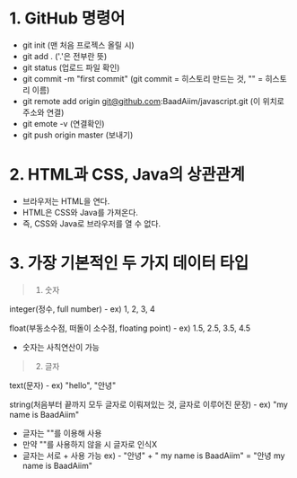 # 1. GitHub 명령어
- git init (맨 처음 프로젝스 올릴 시)
- git add . ('.'은 전부란 뜻)
- git status (업로드 파일 확인)
- git commit -m "first commit" (git commit = 히스토리 만드는 것, "" = 히스토리 이름)
- git remote add origin git@github.com:BaadAiim/javascript.git (이 위치로 주소와 연결)
- git emote -v (연결확인)
- git push origin master (보내기)

# 2. HTML과 CSS, Java의 상관관계
- 브라우저는 HTML을 연다.
- HTML은 CSS와 Java를 가져온다.
- 즉, CSS와 Java로 브라우저를 열 수 없다.


# 3. 가장 기본적인 두 가지 데이터 타입
> 1. 숫자

integer(정수, full number) - ex) 1, 2, 3, 4

float(부동소수점, 떠돌이 소수점, floating point) - ex) 1.5, 2.5, 3.5, 4.5
- 숫자는 사칙연산이 가능
> 2. 글자

text(문자) - ex) "hello", "안녕"

string(처음부터 끝까지 모두 글자로 이뤄져있는 것, 글자로 이루어진 문장) - ex) "my name is BaadAiim"

- 글자는 ""를 이용해 사용
- 만약 ""를 사용하지 않을 시 글자로 인식X
- 글자는 서로 + 사용 가능 ex) - "안녕" + " my name is BaadAiim" = "안녕 my name is BaadAiim"
